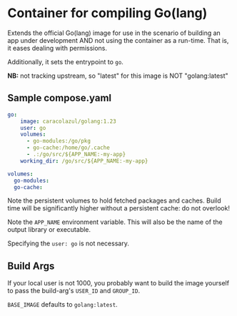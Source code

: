 # Container for compiling Go(lang)

Extends the official Go(lang) image for use in the scenario of building an app under development AND not using the container as a run-time. That is, it eases dealing with permissions.

Additionally, it sets the entrypoint to `go`.

**NB:** not tracking upstream, so "latest" for this image is NOT "golang:latest"

## Sample compose.yaml

``` yaml
go:
    image: caracolazul/golang:1.23
    user: go
    volumes:
      - go-modules:/go/pkg
      - go-cache:/home/go/.cache
      - .:/go/src/${APP_NAME:-my-app}
    working_dir: /go/src/${APP_NAME:-my-app}

volumes:
  go-modules:
  go-cache:
```

Note the persistent volumes to hold fetched packages and caches. Build time will be significantly higher without a persistent cache: do not overlook!

Note the `APP_NAME` environment variable. This will also be the name of the output library or executable.

Specifying the `user: go` is not necessary.

## Build Args

If your local user is not 1000, you probably want to build the image yourself to pass the build-arg's `USER_ID` and `GROUP_ID`.

`BASE_IMAGE` defaults to `golang:latest`.

